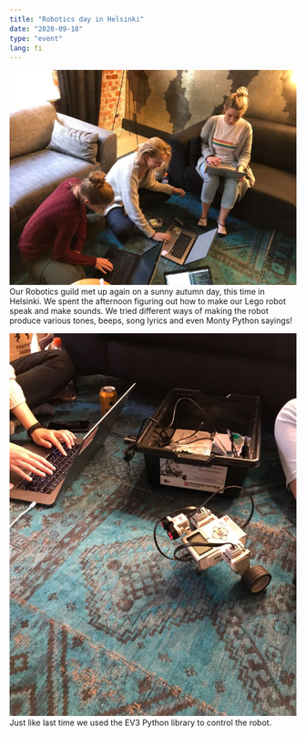 ```yaml
---
title: "Robotics day in Helsinki"
date: "2020-09-18"
type: "event"
lang: fi
---
```


![Friday afternoon in Helsinki](gals.jpg)
Our Robotics guild met up again on a sunny autumn day, this time in Helsinki. 
We spent the afternoon figuring out how to make our Lego robot speak and make sounds. We tried different ways of making the robot produce various tones, beeps, song lyrics and even Monty Python sayings! 

![The robot](robot.jpg)
Just like last time we used the EV3 Python library to control the robot. 


